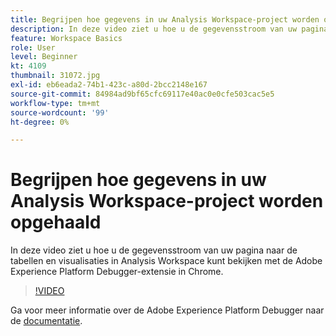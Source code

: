 ```yaml
---
title: Begrijpen hoe gegevens in uw Analysis Workspace-project worden opgehaald
description: In deze video ziet u hoe u de gegevensstroom van uw pagina naar de tabellen en visualisaties in Analysis Workspace kunt bekijken met de Adobe Experience Platform Debugger-extensie in Chrome.
feature: Workspace Basics
role: User
level: Beginner
kt: 4109
thumbnail: 31072.jpg
exl-id: eb6eada2-74b1-423c-a80d-2bcc2148e167
source-git-commit: 84984ad9bf65cfc69117e40ac0e0cfe503cac5e5
workflow-type: tm+mt
source-wordcount: '99'
ht-degree: 0%

---
```


# Begrijpen hoe gegevens in uw Analysis Workspace-project worden opgehaald

In deze video ziet u hoe u de gegevensstroom van uw pagina naar de tabellen en visualisaties in Analysis Workspace kunt bekijken met de Adobe Experience Platform Debugger-extensie in Chrome.

>[!VIDEO](https://video.tv.adobe.com/v/31072/?quality=12&learn=on)

Ga voor meer informatie over de Adobe Experience Platform Debugger naar de [documentatie](https://experienceleague.adobe.com/docs/debugger/using-v2/experience-cloud-debugger.html?lang=nl-NL).


